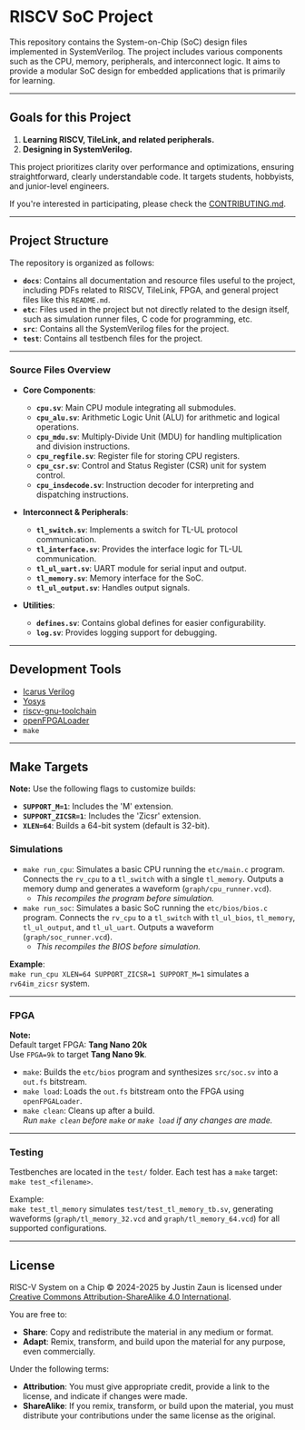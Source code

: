 # RISCV SoC Project

This repository contains the System-on-Chip (SoC) design files implemented in SystemVerilog. The project includes various components such as the CPU, memory, peripherals, and interconnect logic. It aims to provide a modular SoC design for embedded applications that is primarily for learning.

---

## Goals for this Project

1. **Learning RISCV, TileLink, and related peripherals.**
2. **Designing in SystemVerilog.**

This project prioritizes clarity over performance and optimizations, ensuring straightforward, clearly understandable code. It targets students, hobbyists, and junior-level engineers.

If you're interested in participating, please check the [CONTRIBUTING.md](/docs/CONTRIBUTING.md).

---

## Project Structure

The repository is organized as follows:

- **`docs`**: Contains all documentation and resource files useful to the project, including PDFs related to RISCV, TileLink, FPGA, and general project files like this `README.md`.
- **`etc`**: Files used in the project but not directly related to the design itself, such as simulation runner files, C code for programming, etc.
- **`src`**: Contains all the SystemVerilog files for the project.
- **`test`**: Contains all testbench files for the project.

---

### Source Files Overview

- **Core Components**:
  - **`cpu.sv`**: Main CPU module integrating all submodules.
  - **`cpu_alu.sv`**: Arithmetic Logic Unit (ALU) for arithmetic and logical operations.
  - **`cpu_mdu.sv`**: Multiply-Divide Unit (MDU) for handling multiplication and division instructions.
  - **`cpu_regfile.sv`**: Register file for storing CPU registers.
  - **`cpu_csr.sv`**: Control and Status Register (CSR) unit for system control.
  - **`cpu_insdecode.sv`**: Instruction decoder for interpreting and dispatching instructions.

- **Interconnect & Peripherals**:
  - **`tl_switch.sv`**: Implements a switch for TL-UL protocol communication.
  - **`tl_interface.sv`**: Provides the interface logic for TL-UL communication.
  - **`tl_ul_uart.sv`**: UART module for serial input and output.
  - **`tl_memory.sv`**: Memory interface for the SoC.
  - **`tl_ul_output.sv`**: Handles output signals.

- **Utilities**:
  - **`defines.sv`**: Contains global defines for easier configurability.
  - **`log.sv`**: Provides logging support for debugging.

---

## Development Tools

- [Icarus Verilog](https://github.com/steveicarus/iverilog)
- [Yosys](https://github.com/YosysHQ/yosys)
- [riscv-gnu-toolchain](https://github.com/riscv-collab/riscv-gnu-toolchain)
- [openFPGALoader](https://github.com/trabucayre/openFPGALoader)
- `make`

---

## Make Targets

**Note:** Use the following flags to customize builds:
- **`SUPPORT_M=1`**: Includes the 'M' extension.
- **`SUPPORT_ZICSR=1`**: Includes the 'Zicsr' extension.
- **`XLEN=64`**: Builds a 64-bit system (default is 32-bit).

### Simulations

- `make run_cpu`: Simulates a basic CPU running the `etc/main.c` program. Connects the `rv_cpu` to a `tl_switch` with a single `tl_memory`. Outputs a memory dump and generates a waveform (`graph/cpu_runner.vcd`).
  - *This recompiles the program before simulation.*
- `make run_soc`: Simulates a basic SoC running the `etc/bios/bios.c` program. Connects the `rv_cpu` to a `tl_switch` with `tl_ul_bios`, `tl_memory`, `tl_ul_output`, and `tl_ul_uart`. Outputs a waveform (`graph/soc_runner.vcd`).
  - *This recompiles the BIOS before simulation.*

**Example**:  
`make run_cpu XLEN=64 SUPPORT_ZICSR=1 SUPPORT_M=1` simulates a `rv64im_zicsr` system.

---

### FPGA

**Note:**  
Default target FPGA: **Tang Nano 20k**  
Use `FPGA=9k` to target **Tang Nano 9k**.

- `make`: Builds the `etc/bios` program and synthesizes `src/soc.sv` into a `out.fs` bitstream.
- `make load`: Loads the `out.fs` bitstream onto the FPGA using `openFPGALoader`.
- `make clean`: Cleans up after a build.  
  *Run `make clean` before `make` or `make load` if any changes are made.*

---

### Testing

Testbenches are located in the `test/` folder. Each test has a `make` target:  
`make test_<filename>`.

Example:  
`make test_tl_memory` simulates `test/test_tl_memory_tb.sv`, generating waveforms (`graph/tl_memory_32.vcd` and `graph/tl_memory_64.vcd`) for all supported configurations.

---

## License

RISC-V System on a Chip © 2024-2025 by Justin Zaun is licensed under [Creative Commons Attribution-ShareAlike 4.0 International](https://creativecommons.org/licenses/by-sa/4.0/).

You are free to:
- **Share**: Copy and redistribute the material in any medium or format.
- **Adapt**: Remix, transform, and build upon the material for any purpose, even commercially.

Under the following terms:
- **Attribution**: You must give appropriate credit, provide a link to the license, and indicate if changes were made.
- **ShareAlike**: If you remix, transform, or build upon the material, you must distribute your contributions under the same license as the original.
